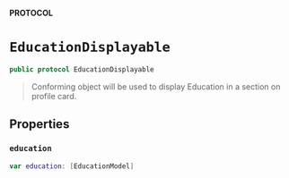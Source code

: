 **PROTOCOL**

# `EducationDisplayable`

```swift
public protocol EducationDisplayable
```

> Conforming object will be used to display Education in a section on profile card.

## Properties
### `education`

```swift
var education: [EducationModel]
```
